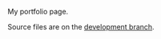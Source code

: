 My portfolio page.

Source files are on the [development branch](https://github.com/colinthornton/colinthornton.github.io/tree/development).
